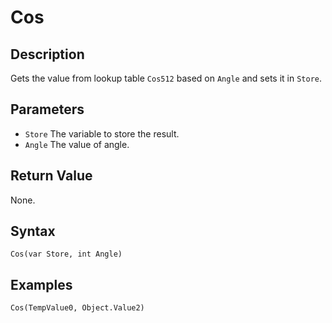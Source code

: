# Cos

## Description
Gets the value from lookup table `Cos512` based on `Angle` and sets it in `Store`.

## Parameters
- `Store`
The variable to store the result.
- `Angle`
The value of angle.

## Return Value
None.

## Syntax
```
Cos(var Store, int Angle)
```

## Examples
```
Cos(TempValue0, Object.Value2)
```